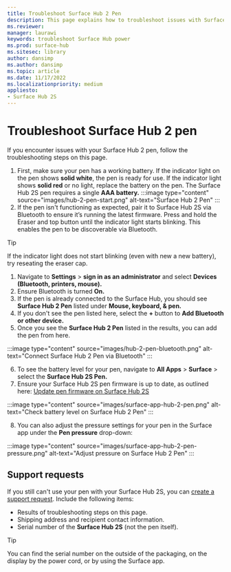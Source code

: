 ```yaml
---
title: Troubleshoot Surface Hub 2 Pen
description: This page explains how to troubleshoot issues with Surface Hub 2 Pen 
ms.reviewer: 
manager: laurawi
keywords: troubleshoot Surface Hub power
ms.prod: surface-hub
ms.sitesec: library
author: dansimp
ms.author: dansimp
ms.topic: article
ms.date: 11/17/2022
ms.localizationpriority: medium
appliesto:
- Surface Hub 2S
---
```


# Troubleshoot Surface Hub 2 pen

If you encounter issues with your Surface Hub 2 pen, follow the troubleshooting steps on this page.

1. First, make sure your pen has a working battery. If the indicator light on the pen shows **solid white**, the pen is ready for use. If the indicator light shows **solid red** or no light, replace the battery on the pen. The Surface Hub 2S pen requires a single **AAA battery.**
:::image type="content" source="images/hub-2-pen-start.png" alt-text="Surface Hub 2 Pen" :::
2. If the pen isn't functioning as expected, pair it to Surface Hub 2S via Bluetooth to ensure it’s running the latest firmware. Press and hold the Eraser and top button until the indicator light starts blinking. This enables the pen to be discoverable via Bluetooth.

> [!TIP]
> If the indicator light does not start blinking (even with new a new battery), try reseating the eraser cap.

1. Navigate to **Settings** > **sign in as an administrator** and select **Devices (Bluetooth, printers, mouse).**
2. Ensure Bluetooth is turned **On.**
3. If the pen is already connected to the Surface Hub, you should see **Surface Hub 2 Pen** listed under **Mouse, keyboard, & pen.**
4. If you don't see the pen listed here, select the **+** button to **Add Bluetooth or other device.**
5. Once you see the **Surface Hub 2 Pen** listed in the results, you can add the pen from here.

:::image type="content" source="images/hub-2-pen-bluetooth.png" alt-text="Connect Surface Hub 2 Pen via Bluetooth" :::

6. To see the battery level for your pen, navigate to **All Apps** > **Surface** > select the **Surface Hub 2S Pen.**
7. Ensure your Surface Hub 2S pen firmware is up to date, as outlined here: [Update pen firmware on Surface Hub 2S](surface-hub-2s-pen-firmware.md)

 :::image type="content" source="images/surface-app-hub-2-pen.png" alt-text="Check battery level on Surface Hub 2 Pen" :::
 
8. You can also adjust the pressure settings for your pen in the Surface app under the **Pen pressure** drop-down:

:::image type="content" source="images/surface-app-hub-2-pen-pressure.png" alt-text="Adjust pressure on Surface Hub 2 Pen" :::

## Support requests

If you  still can't use your pen with your Surface Hub 2S, you can [create a support request](https://support.serviceshub.microsoft.com/supportforbusiness/onboarding). Include the following items:

- Results of troubleshooting steps on this page.
- Shipping address and recipient contact information.
- Serial number of the **Surface Hub 2S** (not the pen itself).

> [!TIP]
> You can find the serial number on the outside of the packaging, on the display by the power cord, or by using the Surface app.
